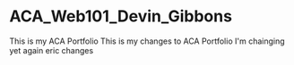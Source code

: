 # ACA_Web101_Devin_Gibbons
This is my ACA Portfolio
This is my changes to ACA Portfolio
I'm chainging yet again
eric changes
